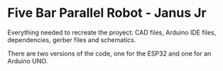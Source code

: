 # Five Bar Parallel Robot - Janus Jr
Everything needed to recreate the proyect: CAD files, Arduino IDE files, dependencies, gerber files and schematics.

There are two versions of the code, one for the ESP32 and one for an Arduino UNO.